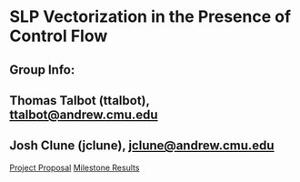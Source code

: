 # SLP Vectorization in the Presence of Control Flow

## Group Info: 
## Thomas Talbot (ttalbot), ttalbot@andrew.cmu.edu
## Josh Clune (jclune), jclune@andrew.cmu.edu
[Project Proposal](https://github.com/ttalbot-cmu/ttalbot-cmu.github.io/blob/main/Optimizing_Compilers_Project_Proposal.pdf)
[Milestone Results](https://github.com/ttalbot-cmu/ttalbot-cmu.github.io/tree/main/milestone_results)
